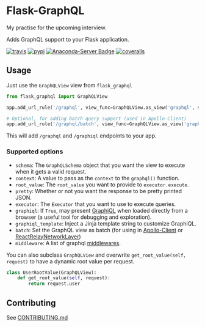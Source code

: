 # Flask-GraphQL

My practise for the upcoming interview.

Adds GraphQL support to your Flask application.

[![travis][travis-image]][travis-url]
[![pypi][pypi-image]][pypi-url]
[![Anaconda-Server Badge][conda-image]][conda-url]
[![coveralls][coveralls-image]][coveralls-url]

[travis-image]: https://travis-ci.org/graphql-python/flask-graphql.svg?branch=master
[travis-url]: https://travis-ci.org/graphql-python/flask-graphql
[pypi-image]: https://img.shields.io/pypi/v/flask-graphql.svg?style=flat
[pypi-url]: https://pypi.org/project/flask-graphql/
[coveralls-image]: https://coveralls.io/repos/graphql-python/flask-graphql/badge.svg?branch=master&service=github
[coveralls-url]: https://coveralls.io/github/graphql-python/flask-graphql?branch=master
[conda-image]: https://img.shields.io/conda/vn/conda-forge/flask-graphql.svg
[conda-url]: https://anaconda.org/conda-forge/flask-graphql

## Usage

Just use the `GraphQLView` view from `flask_graphql`

```python
from flask_graphql import GraphQLView

app.add_url_rule('/graphql', view_func=GraphQLView.as_view('graphql', schema=schema, graphiql=True))

# Optional, for adding batch query support (used in Apollo-Client)
app.add_url_rule('/graphql/batch', view_func=GraphQLView.as_view('graphql', schema=schema, batch=True))
```

This will add `/graphql` and `/graphiql` endpoints to your app.

### Supported options

- `schema`: The `GraphQLSchema` object that you want the view to execute when it gets a valid request.
- `context`: A value to pass as the `context` to the `graphql()` function.
- `root_value`: The `root_value` you want to provide to `executor.execute`.
- `pretty`: Whether or not you want the response to be pretty printed JSON.
- `executor`: The `Executor` that you want to use to execute queries.
- `graphiql`: If `True`, may present [GraphiQL](https://github.com/graphql/graphiql) when loaded directly from a browser (a useful tool for debugging and exploration).
- `graphiql_template`: Inject a Jinja template string to customize GraphiQL.
- `batch`: Set the GraphQL view as batch (for using in [Apollo-Client](http://dev.apollodata.com/core/network.html#query-batching) or [ReactRelayNetworkLayer](https://github.com/nodkz/react-relay-network-layer))
- `middleware`: A list of graphql [middlewares](http://docs.graphene-python.org/en/latest/execution/middleware/).

You can also subclass `GraphQLView` and overwrite `get_root_value(self, request)` to have a dynamic root value
per request.

```python
class UserRootValue(GraphQLView):
    def get_root_value(self, request):
        return request.user

```

## Contributing

See [CONTRIBUTING.md](CONTRIBUTING.md)
